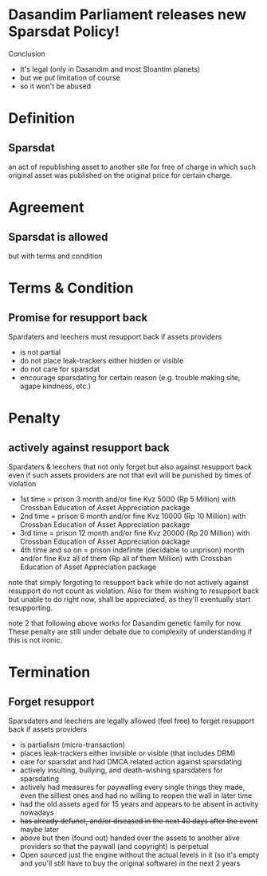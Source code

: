 # Dasandim Parliament releases new Sparsdat Policy!
Conclusion
- It's legal (only in Dasandim and most Sloantim planets)
- but we put limitation of course
- so it won't be abused

# Definition
## Sparsdat
an act of republishing asset to another site for free of charge in which such original asset was published on the original price for certain charge.

# Agreement
## Sparsdat is allowed
but with terms and condition

# Terms & Condition
## Promise for resupport back
Spardaters and leechers must resupport back if assets providers
- is not partial
- do not place leak-trackers either hidden or visible
- do not care for sparsdat
- encourage sparsdating for certain reason (e.g. trouble making site, agape kindness, etc.)

# Penalty
## actively against resupport back
Spardaters & leechers that not only forget but also against resupport back even if such assets providers are not that evil will be punished by times of violation
- 1st time = prison 3 month and/or fine Kvz 5000 (Rp 5 Million) with Crossban Education of Asset Appreciation package
- 2nd time = prison 6 month and/or fine Kvz 10000 (Rp 10 Million) with Crossban Education of Asset Appreciation package
- 3rd time = prison 12 month and/or fine Kvz 20000 (Rp 20 Million) with Crossban Education of Asset Appreciation package
- 4th time and so on = prison indefinite (decidable to unprison) month and/or fine Kvz all of them (Rp all of them Million) with Crossban Education of Asset Appreciation package

note that simply forgoting to resupport back while do not actively against resupport do not count as violation. Also for them wishing to resupport back but unable to do right now, shall be appreciated, as they'll eventually start resupporting.

note 2 that following above works for Dasandim genetic family for now. These penalty are still under debate due to complexity of understanding if this is not ironic.

# Termination
## Forget resupport
Sparsdaters and leechers are legally allowed (feel free) to forget resupport back if assets providers
- is partialism (micro-transaction)
- places leak-trackers either invisible or visible (that includes DRM)
- care for sparsdat and had DMCA related action against sparsdating
- actively insulting, bullying, and death-wishing sparsdaters for sparsdating
- actively had measures for paywalling every single things they made, even the silliest ones and had no willing to reopen the wall in later time
- had the old assets aged for 15 years and appears to be absent in activity nowadays
- ~~has already defunct, and/or diseased in the next 40 days after the event~~ maybe later
- above but then (found out) handed over the assets to another alive providers so that the paywall (and copyright) is perpetual
- Open sourced just the engine without the actual levels in it (so it's empty and you'll still have to buy the original software) in the next 2 years